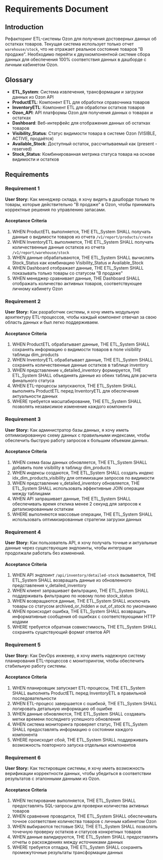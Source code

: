 # Requirements Document

## Introduction

Рефакторинг ETL-системы Ozon для получения достоверных данных об остатках товаров. Текущая система использует только отчет `warehouse/stock`, что не отражает реальное состояние товаров "В продаже". Необходимо перейти к двухкомпонентной системе сбора данных для обеспечения 100% соответствия данных в дашборде с личным кабинетом Ozon.

## Glossary

-   **ETL_System**: Система извлечения, трансформации и загрузки данных из Ozon API
-   **ProductETL**: Компонент ETL для обработки справочника товаров
-   **InventoryETL**: Компонент ETL для обработки остатков товаров
-   **Ozon_API**: API платформы Ozon для получения данных о товарах и остатках
-   **Dashboard**: Веб-интерфейс для отображения данных об остатках товаров
-   **Visibility_Status**: Статус видимости товара в системе Ozon (VISIBLE, ACTIVE, продаётся)
-   **Available_Stock**: Доступный остаток, рассчитываемый как (present - reserved)
-   **Stock_Status**: Комбинированная метрика статуса товара на основе видимости и остатков

## Requirements

### Requirement 1

**User Story:** Как менеджер склада, я хочу видеть в дашборде только те товары, которые действительно "В продаже" в Ozon, чтобы принимать корректные решения по управлению запасами.

#### Acceptance Criteria

1. WHEN ProductETL выполняется, THE ETL_System SHALL получать данные о видимости товаров из отчета `/v1/report/products/create`
2. WHEN InventoryETL выполняется, THE ETL_System SHALL получать количественные данные остатков из отчета `/v1/report/warehouse/stock`
3. WHEN данные обрабатываются, THE ETL_System SHALL вычислять Stock_Status как комбинацию Visibility_Status и Available_Stock
4. WHEN Dashboard отображает данные, THE ETL_System SHALL показывать только товары со статусом "В продаже"
5. WHEN менеджер сравнивает данные, THE Dashboard SHALL отображать количество активных товаров, соответствующее личному кабинету Ozon

### Requirement 2

**User Story:** Как разработчик системы, я хочу иметь модульную архитектуру ETL-процессов, чтобы каждый компонент отвечал за свою область данных и был легко поддерживаем.

#### Acceptance Criteria

1. WHEN ProductETL обрабатывает данные, THE ETL_System SHALL сохранять информацию о видимости товаров в поле visibility таблицы dim_products
2. WHEN InventoryETL обрабатывает данные, THE ETL_System SHALL сохранять количественные данные остатков в таблице inventory
3. WHEN представление v_detailed_inventory формируется, THE ETL_System SHALL объединять данные из обеих таблиц для расчета финального статуса
4. WHEN ETL-процессы запускаются, THE ETL_System SHALL выполнять ProductETL перед InventoryETL для обеспечения актуальности данных
5. WHERE требуется масштабирование, THE ETL_System SHALL позволять независимое изменение каждого компонента

### Requirement 3

**User Story:** Как администратор базы данных, я хочу иметь оптимизированную схему данных с правильными индексами, чтобы обеспечить быструю работу запросов к большим объемам данных.

#### Acceptance Criteria

1. WHEN схема базы данных обновляется, THE ETL_System SHALL добавить поле visibility в таблицу dim_products
2. WHEN индексы создаются, THE ETL_System SHALL создать индекс idx_dim_products_visibility для оптимизации запросов по видимости
3. WHEN представление v_detailed_inventory обновляется, THE ETL_System SHALL использовать эффективные JOIN операции между таблицами
4. WHEN API запрашивает данные, THE ETL_System SHALL обеспечивать время отклика менее 2 секунд для запросов к детализированным остаткам
5. WHERE выполняются массовые операции, THE ETL_System SHALL использовать оптимизированные стратегии загрузки данных

### Requirement 4

**User Story:** Как пользователь API, я хочу получать точные и актуальные данные через существующие эндпоинты, чтобы интеграции продолжали работать без изменений.

#### Acceptance Criteria

1. WHEN API эндпоинт `/api/inventory/detailed-stock` вызывается, THE ETL_System SHALL возвращать данные из обновленного представления v_detailed_inventory
2. WHEN клиент запрашивает фильтрацию, THE ETL_System SHALL поддерживать фильтрацию по новому полю stock_status
3. WHEN возвращаются данные, THE ETL_System SHALL исключать товары со статусом archived_or_hidden и out_of_stock по умолчанию
4. WHEN происходит ошибка, THE ETL_System SHALL возвращать информативные сообщения об ошибках с соответствующими HTTP кодами
5. WHERE требуется обратная совместимость, THE ETL_System SHALL сохранять существующий формат ответов API

### Requirement 5

**User Story:** Как DevOps инженер, я хочу иметь надежную систему планирования ETL-процессов с мониторингом, чтобы обеспечить стабильную работу системы.

#### Acceptance Criteria

1. WHEN планировщик запускает ETL-процессы, THE ETL_System SHALL выполнять ProductETL перед InventoryETL в правильной последовательности
2. WHEN ETL-процесс завершается с ошибкой, THE ETL_System SHALL логировать детальную информацию об ошибке
3. WHEN данные обновляются, THE ETL_System SHALL создавать метки времени последнего успешного обновления
4. WHEN система мониторинга проверяет статус, THE ETL_System SHALL предоставлять информацию о состоянии каждого компонента
5. WHERE происходит сбой, THE ETL_System SHALL поддерживать возможность повторного запуска отдельных компонентов

### Requirement 6

**User Story:** Как тестировщик системы, я хочу иметь возможность верификации корректности данных, чтобы убедиться в соответствии результатов с эталонными данными из Ozon.

#### Acceptance Criteria

1. WHEN тестирование выполняется, THE ETL_System SHALL предоставлять SQL-запросы для проверки количества активных товаров
2. WHEN сравнение проводится, THE ETL_System SHALL обеспечивать точное соответствие количества товаров с личным кабинетом Ozon
3. WHEN выбираются тестовые SKU, THE ETL_System SHALL позволять точечную проверку остатков и статусов конкретных товаров
4. WHEN данные валидируются, THE ETL_System SHALL предоставлять отчеты о расхождениях между источниками данных
5. WHERE требуется отладка, THE ETL_System SHALL сохранять промежуточные результаты трансформации данных
